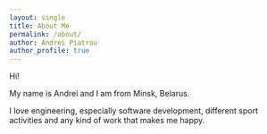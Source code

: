 ```yaml
---
layout: single
title: About Me
permalink: /about/
author: Andrei Piatrou
author_profile: true
---
```


Hi!

My name is Andrei and I am from Minsk, Belarus.

I love engineering, especially software development, different sport activities and any kind of work that makes me happy.
